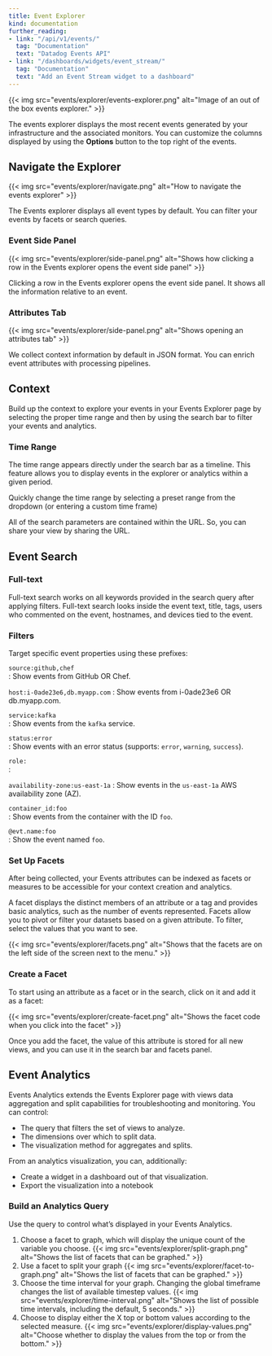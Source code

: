 ```yaml
---
title: Event Explorer
kind: documentation
further_reading:
- link: "/api/v1/events/"
  tag: "Documentation"
  text: "Datadog Events API"
- link: "/dashboards/widgets/event_stream/"
  tag: "Documentation"
  text: "Add an Event Stream widget to a dashboard"
---
```

{{< img src="events/explorer/events-explorer.png" alt="Image of an out of the box events explorer." >}}

The events explorer displays the most recent events generated by your infrastructure and the associated monitors. You can customize the columns displayed by using the **Options** button to the top right of the events. 

## Navigate the Explorer

{{< img src="events/explorer/navigate.png" alt="How to navigate the events explorer" >}}

The Events explorer displays all event types by default. You can filter your events by facets or search queries.

### Event Side Panel

{{< img src="events/explorer/side-panel.png" alt="Shows how clicking a row in the Events explorer opens the event side panel" >}}

Clicking a row in the Events explorer opens the event side panel. It shows all the information relative to an event. 

### Attributes Tab

{{< img src="events/explorer/side-panel.png" alt="Shows opening an attributes tab" >}}

We collect context information by default in JSON format. You can enrich event attributes with processing pipelines.

## Context

Build up the context to explore your events in your Events Explorer page by selecting the proper time range and then by using the search bar to filter your events and analytics.

### Time Range

The time range appears directly under the search bar as a timeline. This feature allows you to display events in the explorer or analytics within a given period.

Quickly change the time range by selecting a preset range from the dropdown (or entering a custom time frame)

All of the search parameters are contained within the URL. So, you can share your view by sharing the URL.

## Event Search

### Full-text

Full-text search works on all keywords provided in the search query after applying filters. Full-text search looks inside the event text, title, tags, users who commented on the event, hostnames, and devices tied to the event.

### Filters

Target specific event properties using these prefixes:

`source:github,chef`           
: Show events from GitHub OR Chef.

`host:i-0ade23e6,db.myapp.com` 
: Show events from i-0ade23e6 OR db.myapp.com.

`service:kafka`                
: Show events from the `kafka` service.

`status:error`                 
: Show events with an error status (supports: `error`, `warning`, `success`).

`role:`                        
: 

`availability-zone:us-east-1a` 
: Show events in the `us-east-1a` AWS availability zone (AZ).

`container_id:foo`             
: Show events from the container with the ID `foo`.

`@evt.name:foo`                
: Show the event named `foo`.

### Set Up Facets

After being collected, your Events attributes can be indexed as facets or measures to be accessible for your context creation and analytics.

A facet displays the distinct members of an attribute or a tag and provides basic analytics, such as the number of events represented. Facets allow you to pivot or filter your datasets based on a given attribute. To filter, select the values that you want to see.

{{< img src="events/explorer/facets.png" alt="Shows that the facets are on the left side of the screen next to the menu." >}}

### Create a Facet

To start using an attribute as a facet or in the search, click on it and add it as a facet:

{{< img src="events/explorer/create-facet.png" alt="Shows the facet code when you click into the facet" >}}

Once you add the facet, the value of this attribute is stored for all new views, and you can use it in the search bar and facets panel.

## Event Analytics

Events Analytics extends the Events Explorer page with views data aggregation and split capabilities for troubleshooting and monitoring. You can control:

- The query that filters the set of views to analyze.
- The dimensions over which to split data.
- The visualization method for aggregates and splits.

From an analytics visualization, you can, additionally:
- Create a widget in a dashboard out of that visualization.
- Export the visualization into a notebook

### Build an Analytics Query

Use the query to control what’s displayed in your Events Analytics.

1. Choose a facet to graph, which will display the unique count of the variable you choose.
    {{< img src="events/explorer/split-graph.png" alt="Shows the list of facets that can be graphed." >}}
2. Use a facet to split your graph
    {{< img src="events/explorer/facet-to-graph.png" alt="Shows the list of facets that can be graphed." >}}
3. Choose the time interval for your graph. Changing the global timeframe changes the list of available timestep values.
    {{< img src="events/explorer/time-interval.png" alt="Shows the list of possible time intervals, including the default, 5 seconds." >}}
4. Choose to display either the X top or bottom values according to the selected measure.
    {{< img src="events/explorer/display-values.png" alt="Choose whether to display the values from the top or from the bottom." >}}

